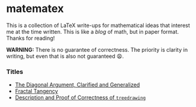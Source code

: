 # matematex
This is a collection of LaTeX write-ups for mathematical ideas that interest me at the time written. This is like a *blog* of math, but in paper format. Thanks for reading!

**WARNING:** There is no guarantee of correctness. The priority is clarity in writing, but even that is also not guaranteed 😩.

### Titles
* [The Diagonal Argument, Clarified and Generalized](files/diagonal.pdf)
* [Fractal Tangency](files/fractal.pdf)
* [Description and Proof of Correctness of `treedrawing`](files/treedrawing.pdf)